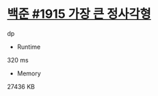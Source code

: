 # [백준 #1915 가장 큰 정사각형](https://www.acmicpc.net/problem/1915)

dp

- Runtime

320 ms

- Memory

27436 KB